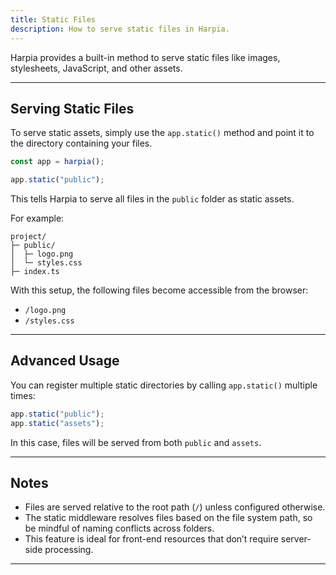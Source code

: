 ```yaml
---
title: Static Files
description: How to serve static files in Harpia.
---
```


Harpia provides a built-in method to serve static files like images, stylesheets, JavaScript, and other assets.

---

## Serving Static Files

To serve static assets, simply use the `app.static()` method and point it to the directory containing your files.

```ts
const app = harpia();

app.static("public");
```

This tells Harpia to serve all files in the `public` folder as static assets.

For example:

```
project/
├─ public/
│  ├─ logo.png
│  └─ styles.css
├─ index.ts
```

With this setup, the following files become accessible from the browser:

- `/logo.png`
- `/styles.css`

---

## Advanced Usage

You can register multiple static directories by calling `app.static()` multiple times:

```ts
app.static("public");
app.static("assets");
```

In this case, files will be served from both `public` and `assets`.

---

## Notes

- Files are served relative to the root path (`/`) unless configured otherwise.
- The static middleware resolves files based on the file system path, so be mindful of naming conflicts across folders.
- This feature is ideal for front-end resources that don’t require server-side processing.

---